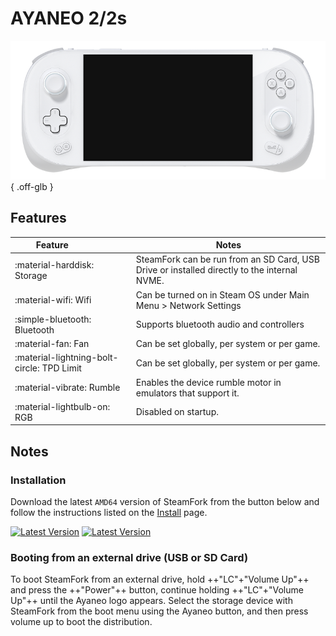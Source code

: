 # AYANEO 2/2s

![](../../_inc/images/devices/ayaneo-2.png){ .off-glb }

## Features

| Feature&nbsp;&nbsp;&nbsp;&nbsp;&nbsp;&nbsp;&nbsp;&nbsp;&nbsp;&nbsp;&nbsp;&nbsp;&nbsp;&nbsp;&nbsp;&nbsp; | Notes |
| -- | -- |
| :material-harddisk: Storage | SteamFork can be run from an SD Card, USB Drive or installed directly to the internal NVME.
| :material-wifi: Wifi | Can be turned on in Steam OS under Main Menu > Network Settings |
| :simple-bluetooth: Bluetooth | Supports bluetooth audio and controllers |
| :material-fan: Fan | Can be set globally, per system or per game. |
| :material-lightning-bolt-circle: TPD Limit | Can be set globally, per system or per game. |
| :material-vibrate: Rumble | Enables the device rumble motor in emulators that support it. |
| :material-lightbulb-on: RGB | Disabled on startup. |

## Notes

### Installation

Download the latest `AMD64` version of SteamFork from the button below and follow the instructions listed on the [Install](../../../play/install/) page.

[![Latest Version](https://img.shields.io/github/release/SteamFork/distribution.svg?labelColor=111111&color=5998FF&label=Latest&style=flat#only-light)](https://github.com/SteamFork/distribution/releases/latest)
[![Latest Version](https://img.shields.io/github/release/SteamFork/distribution.svg?labelColor=dddddd&color=5998FF&label=Latest&style=flat#only-dark)](https://github.com/SteamFork/distribution/releases/latest)

### Booting from an external drive (USB or SD Card)

To boot SteamFork from an external drive, hold ++"LC"+"Volume Up"++ and press the ++"Power"++ button, continue holding ++"LC"+"Volume Up"++ until the Ayaneo logo appears.  Select the storage device with SteamFork from the boot menu using the Ayaneo button, and then press volume up to boot the distribution.
